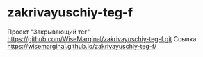# zakrivayuschiy-teg-f
Проект "Закрывающий тег" https://github.com/WiseMarginal/zakrivayuschiy-teg-f.git
Ссылка https://wisemarginal.github.io/zakrivayuschiy-teg-f/
